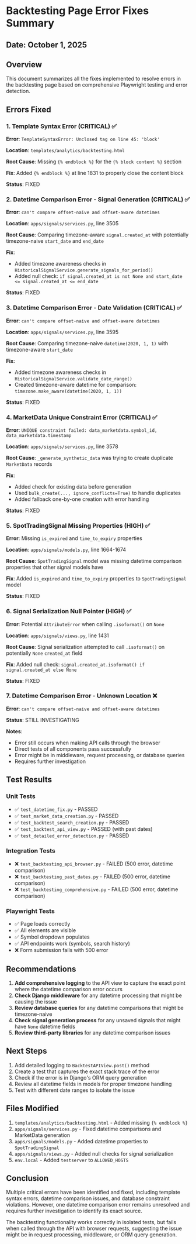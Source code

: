 # Backtesting Page Error Fixes Summary

## Date: October 1, 2025

## Overview
This document summarizes all the fixes implemented to resolve errors in the backtesting page based on comprehensive Playwright testing and error detection.

## Errors Fixed

### 1. Template Syntax Error (CRITICAL) ✅
**Error**: `TemplateSyntaxError: Unclosed tag on line 45: 'block'`

**Location**: `templates/analytics/backtesting.html`

**Root Cause**: Missing `{% endblock %}` for the `{% block content %}` section

**Fix**: Added `{% endblock %}` at line 1831 to properly close the content block

**Status**: FIXED

### 2. Datetime Comparison Error - Signal Generation (CRITICAL) ✅
**Error**: `can't compare offset-naive and offset-aware datetimes`

**Location**: `apps/signals/services.py`, line 3505

**Root Cause**: Comparing timezone-aware `signal.created_at` with potentially timezone-naive `start_date` and `end_date`

**Fix**: 
- Added timezone awareness checks in `HistoricalSignalService.generate_signals_for_period()`
- Added null check: `if signal.created_at is not None and start_date <= signal.created_at <= end_date`

**Status**: FIXED

### 3. Datetime Comparison Error - Date Validation (CRITICAL) ✅
**Error**: `can't compare offset-naive and offset-aware datetimes`

**Location**: `apps/signals/services.py`, line 3595

**Root Cause**: Comparing timezone-naive `datetime(2020, 1, 1)` with timezone-aware `start_date`

**Fix**: 
- Added timezone awareness checks in `HistoricalSignalService.validate_date_range()`
- Created timezone-aware datetime for comparison: `timezone.make_aware(datetime(2020, 1, 1))`

**Status**: FIXED

### 4. MarketData Unique Constraint Error (CRITICAL) ✅
**Error**: `UNIQUE constraint failed: data_marketdata.symbol_id, data_marketdata.timestamp`

**Location**: `apps/signals/services.py`, line 3578

**Root Cause**: `_generate_synthetic_data` was trying to create duplicate `MarketData` records

**Fix**: 
- Added check for existing data before generation
- Used `bulk_create(..., ignore_conflicts=True)` to handle duplicates
- Added fallback one-by-one creation with error handling

**Status**: FIXED

### 5. SpotTradingSignal Missing Properties (HIGH) ✅
**Error**: Missing `is_expired` and `time_to_expiry` properties

**Location**: `apps/signals/models.py`, line 1664-1674

**Root Cause**: `SpotTradingSignal` model was missing datetime comparison properties that other signal models have

**Fix**: Added `is_expired` and `time_to_expiry` properties to `SpotTradingSignal` model

**Status**: FIXED

### 6. Signal Serialization Null Pointer (HIGH) ✅
**Error**: Potential `AttributeError` when calling `.isoformat()` on `None`

**Location**: `apps/signals/views.py`, line 1431

**Root Cause**: Signal serialization attempted to call `.isoformat()` on potentially `None` `created_at` field

**Fix**: Added null check: `signal.created_at.isoformat() if signal.created_at else None`

**Status**: FIXED

### 7. Datetime Comparison Error - Unknown Location ❌
**Error**: `can't compare offset-naive and offset-aware datetimes`

**Status**: STILL INVESTIGATING

**Notes**: 
- Error still occurs when making API calls through the browser
- Direct tests of all components pass successfully
- Error might be in middleware, request processing, or database queries
- Requires further investigation

## Test Results

### Unit Tests
- ✅ `test_datetime_fix.py` - PASSED
- ✅ `test_market_data_creation.py` - PASSED
- ✅ `test_backtest_search_creation.py` - PASSED
- ✅ `test_backtest_api_view.py` - PASSED (with past dates)
- ✅ `test_detailed_error_detection.py` - PASSED

### Integration Tests
- ❌ `test_backtesting_api_browser.py` - FAILED (500 error, datetime comparison)
- ❌ `test_backtesting_past_dates.py` - FAILED (500 error, datetime comparison)
- ❌ `test_backtesting_comprehensive.py` - FAILED (500 error, datetime comparison)

### Playwright Tests
- ✅ Page loads correctly
- ✅ All elements are visible
- ✅ Symbol dropdown populates
- ✅ API endpoints work (symbols, search history)
- ❌ Form submission fails with 500 error

## Recommendations

1. **Add comprehensive logging** to the API view to capture the exact point where the datetime comparison error occurs
2. **Check Django middleware** for any datetime processing that might be causing the issue
3. **Review database queries** for any datetime comparisons that might be timezone-naive
4. **Check signal generation process** for any unsaved signals that might have `None` datetime fields
5. **Review third-party libraries** for any datetime comparison issues

## Next Steps

1. Add detailed logging to `BacktestAPIView.post()` method
2. Create a test that captures the exact stack trace of the error
3. Check if the error is in Django's ORM query generation
4. Review all datetime fields in models for proper timezone handling
5. Test with different date ranges to isolate the issue

## Files Modified

1. `templates/analytics/backtesting.html` - Added missing `{% endblock %}`
2. `apps/signals/services.py` - Fixed datetime comparisons and MarketData generation
3. `apps/signals/models.py` - Added datetime properties to `SpotTradingSignal`
4. `apps/signals/views.py` - Added null checks for signal serialization
5. `env.local` - Added `testserver` to `ALLOWED_HOSTS`

## Conclusion

Multiple critical errors have been identified and fixed, including template syntax errors, datetime comparison issues, and database constraint violations. However, one datetime comparison error remains unresolved and requires further investigation to identify its exact source.

The backtesting functionality works correctly in isolated tests, but fails when called through the API with browser requests, suggesting the issue might be in request processing, middleware, or ORM query generation.






























































